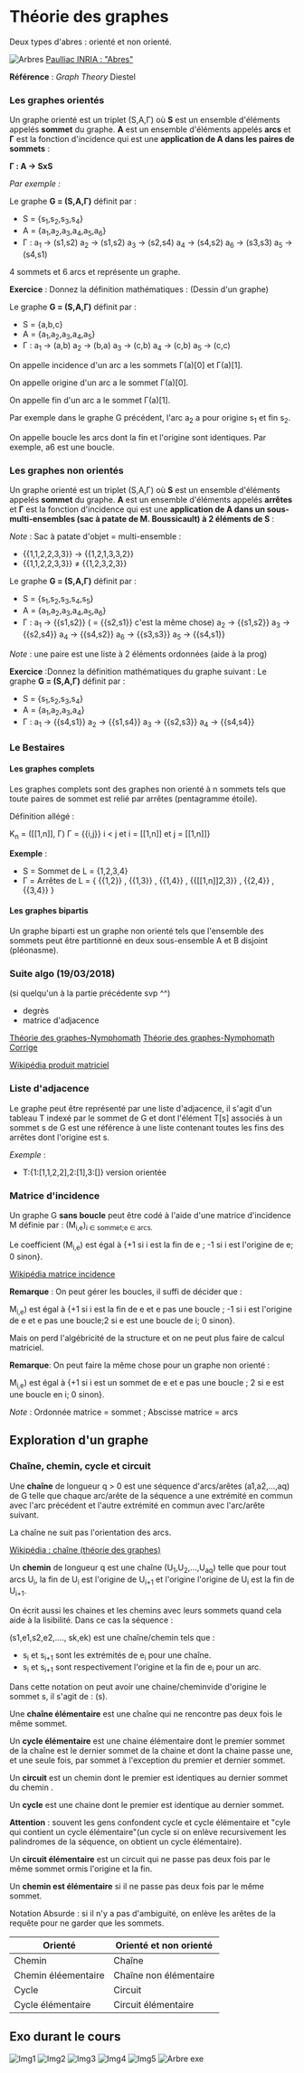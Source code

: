 # Théorie des graphes

Deux types d'abres : orienté et non orienté.

![Arbres](http://pauillac.inria.fr/~maranget/X/421/poly/poly051.png)
[Paulliac INRIA : "Abres"](http://pauillac.inria.fr/~maranget/X/421/poly/arbres.html)

**Référence** : *Graph Theory* Diestel
### Les graphes orientés

Un graphe orienté est un triplet (S,A,&Gamma;) où **S** est un ensemble d'éléments appelés **sommet** du graphe. **A** est un ensemble d'éléments appelés **arcs** et **&Gamma;** est la fonction d'incidence qui est une **application de A dans les paires de sommets** :

**&Gamma; : A &rarr; SxS**

*Par exemple :*

Le graphe **G = (S,A,&Gamma;)** définit par :
+ S = {s<sub>1</sub>,s<sub>2</sub>,s<sub>3</sub>,s<sub>4</sub>}
+ A = {a<sub>1</sub>,a<sub>2</sub>,a<sub>3</sub>,a<sub>4</sub>,a<sub>5</sub>,a<sub>6</sub>}
+ &Gamma; :
    a<sub>1</sub> &rarr; (s1,s2)
    a<sub>2</sub> &rarr; (s1,s2)
    a<sub>3</sub> &rarr; (s2,s4)
    a<sub>4</sub> &rarr; (s4,s2)
    a<sub>6</sub> &rarr; (s3,s3)
    a<sub>5</sub> &rarr; (s4,s1)

4 sommets et 6 arcs et représente un graphe.

**Exercice** : Donnez la définition mathématiques : (Dessin d'un graphe)

Le graphe **G = (S,A,&Gamma;)** définit par :
+ S = {a,b,c}
+ A = {a<sub>1</sub>,a<sub>2</sub>,a<sub>3</sub>,a<sub>4</sub>,a<sub>5</sub>}
+ &Gamma; :
    a<sub>1</sub> &rarr; (a,b)
    a<sub>2</sub> &rarr; (b,a)
    a<sub>3</sub> &rarr; (c,b)
    a<sub>4</sub> &rarr; (c,b)
    a<sub>5</sub> &rarr; (c,c)


On appelle incidence d'un arc a les sommets &Gamma;(a)[0] et &Gamma;(a)[1].

On appelle origine d'un arc a le sommet &Gamma;(a)[0].

On appelle fin d'un arc a le sommet &Gamma;(a)[1].

Par exemple dans le graphe G précédent, l'arc a<sub>2</sub> a pour origine s<sub>1</sub> et fin s<sub>2</sub>.

On appelle boucle les arcs dont la fin et l'origine sont identiques. Par exemple, a6 est une boucle.

### Les graphes non orientés

Un graphe orienté est un triplet (S,A,&Gamma;) où **S** est un ensemble d'éléments appelés **sommet** du graphe. **A** est un ensemble d'éléments appelés **arrêtes** et **&Gamma;** est la fonction d'incidence qui est une **application de A dans un sous-multi-ensembles (sac à patate de M. Boussicault) à 2 éléments de S** :

*Note* : Sac à patate d'objet = multi-ensemble :
+ {{1,1,2,2,3,3}} &rarr; {{1,2,1,3,3,2}}
+ {{1,1,2,2,3,3}} &ne; {{1,2,3,2,3}}

Le graphe **G = (S,A,&Gamma;)** définit par :
+ S = {s<sub>1</sub>,s<sub>2</sub>,s<sub>3</sub>,s<sub>4</sub>,s<sub>5</sub>}
+ A = {a<sub>1</sub>,a<sub>2</sub>,a<sub>3</sub>,a<sub>4</sub>,a<sub>5</sub>,a<sub>6</sub>}
+ &Gamma; :
    a<sub>1</sub> &rarr; {{s1,s2}} ( = {{s2,s1}} c'est la même chose)
    a<sub>2</sub> &rarr; {{s1,s2}}
    a<sub>3</sub> &rarr; {{s2,s4}}
    a<sub>4</sub> &rarr; {{s4,s2}}
    a<sub>6</sub> &rarr; {{s3,s3}}
    a<sub>5</sub> &rarr; {{s4,s1}}

*Note* : une paire est une liste à 2 éléments ordonnées (aide à la prog)

**Exercice** :Donnez la définition mathématiques du graphe suivant :
Le graphe **G = (S,A,&Gamma;)** définit par :
+ S = {s<sub>1</sub>,s<sub>2</sub>,s<sub>3</sub>,s<sub>4</sub>}
+ A = {a<sub>1</sub>,a<sub>2</sub>,a<sub>3</sub>,a<sub>4</sub>}
+ &Gamma; :
    a<sub>1</sub> &rarr; {{s4,s1}}
    a<sub>2</sub> &rarr; {{s1,s4}}
    a<sub>3</sub> &rarr; {{s2,s3}}
    a<sub>4</sub> &rarr; {{s4,s4}}

### Le Bestaires

#### Les graphes complets
Les graphes complets sont des graphes non orienté à n sommets tels que toute paires de sommet est relié par arrêtes (pentagramme étoile).

Définition allégé :

K<sub>n</sub> = (\[[1,n]], &Gamma;) &Gamma; = {{i,j}} i < j et i = \[[1,n]] et j = \[[1,n]]}

**Exemple** :

+ S = Sommet de L = {1,2,3,4}
+ &Gamma; = Arrêtes de L = { {{1,2}} , {{1,3}} , {{1,4}} , {{[[1,n]]2,3}} , {{2,4}} , {{3,4}} }

#### Les graphes bipartis
Un graphe biparti est un graphe non orienté tels que l'ensemble des sommets peut être partitionné en deux sous-ensemble A et B disjoint (pléonasme).

### Suite algo (19/03/2018)
(si quelqu'un à la partie précédente svp ^^)
+ degrès
+ matrice d'adjacence 

[Théorie des graphes-Nymphomath](https://www.apprendre-en-ligne.net/graphes/graphes.pdf)
[Théorie des graphes-Nymphomath Corrige](https://www.apprendre-en-ligne.net/graphes/corriges.pdf)

[Wikipédia produit matriciel](https://fr.wikipedia.org/wiki/Matrice_d%27incidence)
### Liste d'adjacence

Le graphe peut être représenté par une liste d'adjacence, il s'agit d'un tableau T indexé par le sommet de G et dont l'élément T[s] associés à un sommet s de G est une référence à une liste contenant toutes les fins des arrêtes dont l'origine est s.

*Exemple* : 
+ T:{1:[1,1,2,2],2:[1],3:[]} version orientée

### Matrice d'incidence

Un graphe G **sans boucle** peut être codé à l'aide d'une matrice d'incidence M définie par : (M<sub>i,e</sub>)<sub>i &isin; sommet;e &isin; arcs.

Le coefficient (M<sub>i,e</sub>) est égal à {+1 si i est la fin de e ; -1 si i est l'origine de e; 0 sinon}.

[Wikipédia matrice incidence](https://fr.wikipedia.org/wiki/Matrice_d%27incidence)

**Remarque** : On peut gérer les boucles, il suffi de décider que :

M<sub>i,e</sub>) est égal à {+1 si i est la fin de e et e pas une boucle ; -1 si i est l'origine de e et e pas une boucle;2 si e est une boucle de i; 0 sinon}.

Mais on perd l'algébricité de la structure et on ne peut plus faire de calcul matriciel. 

**Remarque**: On peut faire la même chose pour un graphe non orienté : 

M<sub>i,e</sub>) est égal à {+1 si i est un sommet de e et e pas une boucle ; 2 si e est une boucle en i; 0 sinon}.

*Note* : Ordonnée matrice = sommet ; Abscisse matrice = arcs

## Exploration d'un graphe

### Chaîne, chemin, cycle et circuit

Une **chaîne** de longueur q > 0 est une séquence d'arcs/arêtes (a1,a2,...,aq) de G telle que chaque arc/arête de la séquence a une extrémité en commun avec l'arc précédent et l'autre extrémité en commun avec l'arc/arête suivant.

La chaîne ne suit pas l'orientation des arcs. 

[Wikipédia : chaîne (théorie des graphes)](https://fr.wikipedia.org/wiki/Cha%C3%AEne_(th%C3%A9orie_des_graphes))

Un **chemin** de longueur q est une chaîne (U<sub>1</sub>,U<sub>2</sub>,...,U<sub>aq</sub>) telle que pour tout arcs U<sub>i</sub>, la fin de U<sub>i</sub> est l'origine de U<sub>i+1</sub> et l'origine l'origine de U<sub>i</sub> est la fin de U<sub>i+1</sub>.

On écrit aussi les chaines et les chemins avec leurs sommets quand cela aide à la lisibilité. Dans ce cas la séquence :

(s1,e1,s2,e2,...., sk,ek) est une chaîne/chemin tels que :
+ s<sub>i</sub> et s<sub>i+1</sub> sont les extrémités de e<sub>i</sub> pour une chaîne.
+ s<sub>i</sub> et s<sub>i+1</sub> sont respectivement l'origine et la fin de e<sub>i</sub> pour un arc.

Dans cette notation on peut avoir une chaine/cheminvide d'origine le sommet s, il s'agit de : (s).

Une **chaîne élémentaire** est une chaîne qui ne rencontre pas deux fois le même sommet.

Un **cycle élémentaire** est une chaine élémentaire dont le premier sommet de la chaîne est le dernier sommet de la chaine et dont la chaine passe une, et une seule fois, par sommet à l'exception du premier et dernier sommet.

Un **circuit** est un chemin dont le premier est identiques au dernier sommet du chemin .

Un **cycle** est une chaine dont le premier est identique au dernier sommet.

**Attention** : souvent les gens confondent cycle et cycle élémentaire et "cyle qui contient un cycle élémentaire"(un cycle si on enlève recursivement les palindromes de la séquence, on obtient un cycle élémentaire).

Un **circuit élémentaire** est un circuit qui ne passe pas deux fois par le même sommet ormis l'origine et la fin.

Un **chemin est élémentaire** si il ne passe pas deux fois par le même sommet.

Notation Absurde : si il n'y a pas d'ambiguité, on enlève les arêtes de la requête pour ne garder que les sommets. 

| Orienté | Orienté et non orienté |
|---------|------------------------|
|Chemin | Chaîne|
|Chemin éléementaire | Chaîne non élémentaire|
|Cycle | Circuit|
|Cycle élémentaire | Circuit élémentaire|

## Exo durant le cours

![Img1](1.jpg)
![Img2](2.jpg)
![Img3](3.jpg)
![Img4](4.jpg)
![Img5](5.jpg)
![Arbre exe](arbreExe.jpg)

